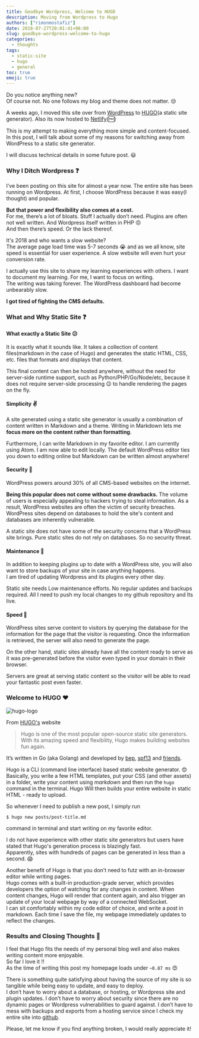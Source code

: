 ```yaml
---
title: Goodbye Wordpress, Welcome to HUGO
description: Moving from Wordpress to Hugo
authors: ["rimonmostafiz"]
date: 2018-07-27T20:01:41+06:00
slug: goodbye-wordpress-welcome-to-hugo
categories:
  - thoughts
tags:
  - static-site
  - hugo
  - general
toc: true
emoji: true
---
```

Do you notice anything new? <br>
Of course not. No one follows my blog and theme does not matter. :unamused:

A weeks ago, I moved this site over from [WordPress](https://wordpress.com/) to [HUGO](https://gohugo.io/)(a static site generator).
Also its now hosted to [Netlify](https://www.netlify.com/)(:free:)

This is my attempt to making everything more simple and content-focused. <br>
In this post, I will talk about some of my reasons for switching away from WordPress to a static site generator.<br>

I will discuss technical details in some future post. :smiley:

### Why I Ditch Wordpress :question:
I’ve been posting on this site for almost a year now. The entire site has been running on Wordpress. At first, I choose WordPress because it was easy(I thought) and popular.

**But that power and flexibility also comes at a cost.** <br>
For me, there’s a lot of bloats. Stuff I actually don’t need.
Plugins are often not well written. And Wordpress itself written in PHP :persevere:<br>
And then there’s speed. Or the lack thereof.

It's 2018 and who wants a slow website? <br>
The average page load time was 5-7 seconds :sob: and as we all know, site speed is essential for user experience. A slow website will even hurt your conversion rate.

I actually use this site to share my learning experiences with others. I want to document my learning. For me, I want to focus on writing.<br>
The writing was taking forever. The WordPress dashboard had become unbearably slow.

**I got tired of fighting the CMS defaults.**

### What and Why Static Site :question:

#### What exactly a Static Site :confused:
It is exactly what it sounds like. It takes a collection of content files(markdown in the case of Hugo) and generates the static HTML, CSS, etc. files that formats and displays that content.

This final content can then be hosted anywhere, without the need for server-side runtime support, such as Python/PHP/Go/Node/etc, because it does not require server-side processing :wink: to handle rendering the pages on the fly.

#### Simplicity :v:
A site generated using a static site generator is usually a combination of content written in Markdown and a theme. Writing in Markdown lets me **focus more on the content rather than formatting**.

Furthermore, I can write Markdown in my favorite editor. I am currently using Atom.
I am now able to edit locally. The default WordPress editor ties you down to editing online but Markdown can be written almost anywhere!

#### Security :closed_lock_with_key:
WordPress powers around 30% of all CMS-based websites on the internet.

**Being this popular does not come without some drawbacks.** The volume of users is especially appealing to hackers trying to steal information. As a result, WordPress websites are often the victim of security breaches. WordPress sites depend on databases to hold the site's content and databases are inherently vulnerable.

A static site does not have some of the security concerns that a WordPress site brings. Pure static sites do not rely on databases. So no security threat.

#### Maintenance :ghost:
In addition to keeping plugins up to date with a WordPress site, you will also want to store backups of your site in case anything happens.<br>
I am tired of updating Wordpress and its plugins every other day.

Static site needs Low maintenance efforts. No regular updates and backups required.
All I need to push my local changes to my github repository and Its live.

#### Speed :rabbit:
WordPress sites serve content to visitors by querying the database for the information for the page that the visitor is requesting. Once the information is retrieved, the server will also need to generate the page.

On the other hand, static sites already have all the content ready to serve as it was pre-generated before the visitor even typed in your domain in their browser.

Servers are great at serving static content so the visitor will be able to read your fantastic post even faster.

### Welcome to HUGO :heart:

![hugo-logo](https://raw.githubusercontent.com/gohugoio/hugoDocs/master/static/img/hugo-logo.png)

From [HUGO's](https://gohugo.io/) website <br>
> Hugo is one of the most popular open-source static site generators. With its amazing speed and flexibility, Hugo makes building websites fun again.

It’s written in Go (aka Golang) and developed by [bep](https://github.com/bep), [spf13](https://github.com/spf13) and [friends](https://github.com/gohugoio/hugo/graphs/contributors).

Hugo is a CLI (command line interface) based static website generator. :heart_eyes: <br>
Basically, you write a few HTML templates, put your CSS (and other assets) in a folder, write your content using _markdown_ and then run the `hugo` command in the terminal. Hugo Will then builds your entire website in static HTML - ready to upload.

So whenever I need to publish a new post, I simply run

    $ hugo new posts/post-title.md

command in terminal and start writing on my favorite editor.

I do not have experience with other static site generators but users have stated that Hugo's generation process is blazingly fast.<br>
Apparently, sites with hundreds of pages can be generated in less than a second. :scream:

Another benefit of Hugo is that you don’t need to futz with an in-browser editor while writing pages. <br>
Hugo comes with a built-in production-grade server, which provides developers the option of watching for any changes in content. When content changes, Hugo will render that content again, and also trigger an update of your local webpage by way of a connected WebSocket. <br>
I can sit comfortably within my code editor of choice, and write a post in markdown. Each time I save the file, my webpage immediately updates to reflect the changes.

### Results and Closing Thoughts :100:
I feel that Hugo fits the needs of my personal blog well and also makes writing content more enjoyable.<br>
So far I love it !!<br>
As the time of writing this post my homepage loads under `~0.87 ms` :heart_eyes:

There is something quite satisfying about having the source of my site is so tangible while being easy to update, and easy to deploy. <br>
I don’t have to worry about a database, or hosting, or Wordpress site and plugin updates. I don’t have to worry about security since there are no dynamic pages or Wordpress vulnerabilities to guard against. I don’t have to mess with backups and exports from a hosting service since I check my entire site into [github](https://github.com/rimonmostafiz/rimonmostafiz.com).

Please, let me know if you find anything broken, I would really appreciate it!
